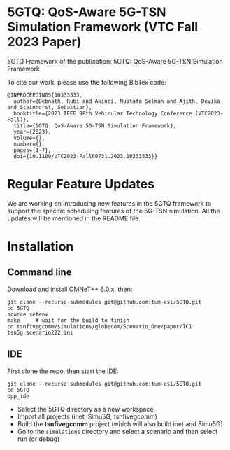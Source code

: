 # 5GTQ: QoS-Aware 5G-TSN Simulation Framework (VTC Fall 2023 Paper)

5GTQ Framework of the publication: 5GTQ: QoS-Aware 5G-TSN Simulation Framework

To cite our work, please use the following BibTex code:

```
@INPROCEEDINGS{10333533,
  author={Debnath, Rubi and Akinci, Mustafa Selman and Ajith, Devika and Steinhorst, Sebastian},
  booktitle={2023 IEEE 98th Vehicular Technology Conference (VTC2023-Fall)}, 
  title={5GTQ: QoS-Aware 5G-TSN Simulation Framework}, 
  year={2023},
  volume={},
  number={},
  pages={1-7},
  doi={10.1109/VTC2023-Fall60731.2023.10333533}}
```

# Regular Feature Updates
We are working on introducing new features in the 5GTQ framework to support the specific scheduling features of the 5G-TSN simulation. 
All the updates will be mentioned in the README file.

# Installation

## Command line

Download and install OMNeT++ 6.0.x, then:

    git clone --recurse-submodules git@github.com:tum-esi/5GTQ.git
    cd 5GTQ
    source setenv
    make     # wait for the build to finish
    cd tsnfivegcomm/simulations/globecom/Scenario_One/paper/TC1
    tsn5g scenario222.ini

## IDE

First clone the repo, then start the IDE:

    git clone --recurse-submodules git@github.com:tum-esi/5GTQ.git
    cd 5GTQ
    opp_ide

- Select the 5GTQ directory as a new workspace
- Import all projects (inet, Simu5G, tsnfivegcomm)
- Build the **tsnfivegcomm** project (which will also build inet and Simu5G)
- Go to the `simulations` directory and select a scenario and then select run (or debug)




